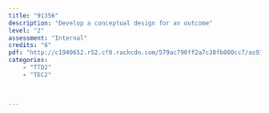 ```yaml
---
title: "91356"
description: "Develop a conceptual design for an outcome"
level: "2"
assessment: "Internal"
credits: "6"
pdf: "http://c1940652.r52.cf0.rackcdn.com/579ac790ff2a7c38fb000cc7/as91356.pdf"
categories:
    - "TTD2"
    - "TEC2"
    
    
    
---
```

